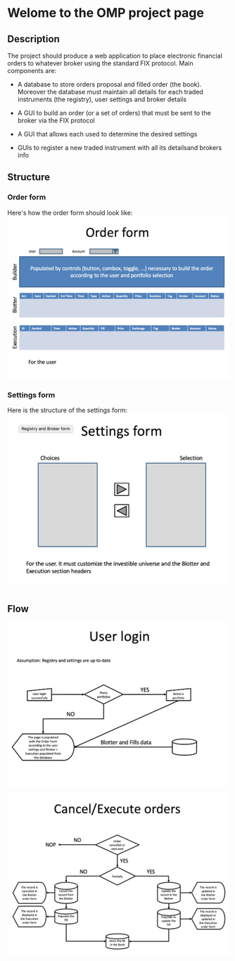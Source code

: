 # Welome to the OMP project page

## Description
The project should produce a web application to place electronic financial orders 
to whatever broker using the standard FIX protocol.
Main components are:

* A database to store orders proposal and filled order (the book). Moreover the 
database must maintain all details for each traded instruments (the registry), user 
settings and broker details

* A GUI to build an order (or a set of orders) that must be sent to the broker via 
the FIX protocol

* A GUI that allows each used to determine the desired settings

* GUIs to register a new traded instrument with all its detailsand  brokers info

## Structure

### Order form
Here's how the order form should look like:
![Order form](order_form.png)

### Settings form
Here is the structure of the settings form:
![Settings form](settings_form.png)

## Flow
![User login](user_login_flow.png)

![Cancel/Execute order](cancel_execute_flow.png)

